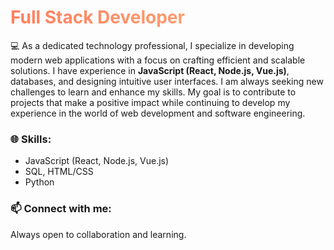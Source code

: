 <h1 style="background: linear-gradient(to right, #ff7e5f, #feb47b); -webkit-background-clip: text; color: transparent;">
Full Stack Developer
</h1>

💻 As a dedicated technology professional, I specialize in developing modern web applications with a focus on crafting efficient and scalable solutions. I have experience in **JavaScript (React, Node.js, Vue.js)**, databases, and designing intuitive user interfaces. I am always seeking new challenges to learn and enhance my skills. My goal is to contribute to projects that make a positive impact while continuing to develop my experience in the world of web development and software engineering.

### 🌐 Skills:
- JavaScript (React, Node.js, Vue.js)
- SQL, HTML/CSS
- Python

### 📫 Connect with me:
Always open to collaboration and learning.
